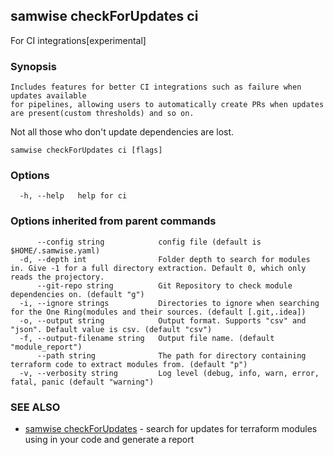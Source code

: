 ## samwise checkForUpdates ci

For CI integrations[experimental]

### Synopsis



	Includes features for better CI integrations such as failure when updates available
	for pipelines, allowing users to automatically create PRs when updates are present(custom thresholds) and so on.

Not all those who don't update dependencies are lost.

```
samwise checkForUpdates ci [flags]
```

### Options

```
  -h, --help   help for ci
```

### Options inherited from parent commands

```
      --config string            config file (default is $HOME/.samwise.yaml)
  -d, --depth int                Folder depth to search for modules in. Give -1 for a full directory extraction. Default 0, which only reads the projectory.
      --git-repo string          Git Repository to check module dependencies on. (default "g")
  -i, --ignore strings           Directories to ignore when searching for the One Ring(modules and their sources. (default [.git,.idea])
  -o, --output string            Output format. Supports "csv" and "json". Default value is csv. (default "csv")
  -f, --output-filename string   Output file name. (default "module_report")
      --path string              The path for directory containing terraform code to extract modules from. (default "p")
  -v, --verbosity string         Log level (debug, info, warn, error, fatal, panic (default "warning")
```

### SEE ALSO

* [samwise checkForUpdates](samwise_checkForUpdates.md)	 - search for updates for terraform modules using in your code and generate a report

